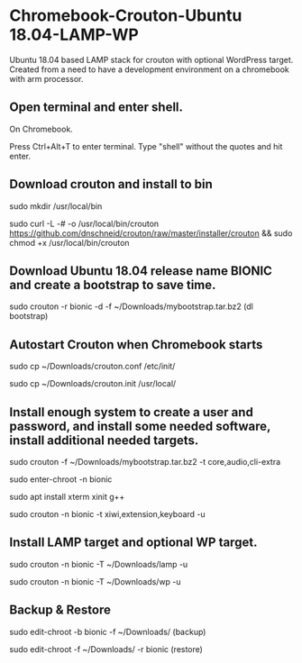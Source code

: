 # Chromebook-Crouton-Ubuntu 18.04-LAMP-WP
Ubuntu 18.04 based LAMP stack for crouton with optional WordPress target.
Created from a need to have a development environment on a chromebook with arm processor.

## Open terminal and enter shell.

On Chromebook.

Press Ctrl+Alt+T to enter terminal.
Type "shell" without the quotes and hit enter.

## Download crouton and install to bin

sudo mkdir /usr/local/bin

sudo curl -L -# -o /usr/local/bin/crouton https://github.com/dnschneid/crouton/raw/master/installer/crouton && sudo chmod +x /usr/local/bin/crouton

## Download Ubuntu 18.04 release name BIONIC and create a bootstrap to save time.

sudo crouton -r bionic -d -f ~/Downloads/mybootstrap.tar.bz2 (dl bootstrap)

## Autostart Crouton when Chromebook starts

sudo cp ~/Downloads/crouton.conf /etc/init/

sudo cp ~/Downloads/crouton.init /usr/local/

## Install enough system to create a user and password, and install some needed software, install additional needed targets.

sudo crouton -f ~/Downloads/mybootstrap.tar.bz2 -t core,audio,cli-extra

sudo enter-chroot -n bionic

sudo apt install xterm xinit g++

sudo crouton -n bionic -t xiwi,extension,keyboard -u

## Install LAMP target and optional WP target.

sudo crouton -n bionic -T ~/Downloads/lamp -u

sudo crouton -n bionic -T ~/Downloads/wp -u

## Backup & Restore

sudo edit-chroot -b bionic -f ~/Downloads/ (backup)

sudo edit-chroot -f ~/Downloads/ -r bionic
(restore)


